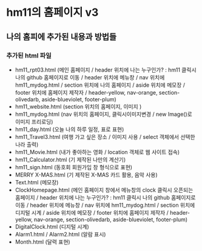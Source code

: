 # hm11의 홈페이지 v3
## 나의 홈피에 추가된 내용과 방법들
### 추가된 html 파일
- hm11_rpt03.html (메인 홈페이지 / header 위치에 나는 누구인가? : hm11 클릭시 나의 github 홈페이지로 이동 / header 위치에 메뉴창 / nav 위치에 hm11_mydog.html / section 위치에 나의 홈페이지 / aside 위치에 메모장 / footer 위치에 홈페이지 제작자 / header-yellow, nav-orange, section-olivedarb, aside-blueviolet, footer-plum)
- hm11_website.html (section 위치의 홈페이지, 이미지 )
- hm11_mydog.html (nav 위치의 홈페이지, 클릭시이미지변경 / new Image()로 이미지 프리로딩)
- hm11_day.html (오늘 나의 하루 일정, 표로 표현)
- hm11_Travel3.html (여행 가고 싶은 장소 / 이미지 사용 / select 객체에서 선택한 나라 출력)
- hm11_Movie.html (내가 좋아하는 영화 / location 객체로 웹 사이트 접속)
- hm11_Calculator.html (기 제작된 나만의 계산기)
- hm11_sign.html (동호회 회원가입 창 형식으로 표현)
- MERRY X-MAS.html (기 제작된 X-MAS 카드 활용, 음악 사용)
- Text.html (메모장)
- ClockHomepage.html (메인 홈페이지 창에서 메뉴창의 clock 클릭시 오픈되는 홈페이지 / header 위치에 나는 누구인가? : hm11 클릭시 나의 github 홈페이지로 이동 / header 위치에 메뉴창 / nav 위치에 hm11_mydog.html / section 위치에 디지털 시계 / aside 위치에 메모장 / footer 위치에 홈페이지 제작자 / header-yellow, nav-orange, section-olivedarb, aside-blueviolet, footer-plum)
- DigitalClock.html (디지털 시계)
- Alarm1.html / Alarm2.html (알람 표시)
- Month.html (달력 표현)
